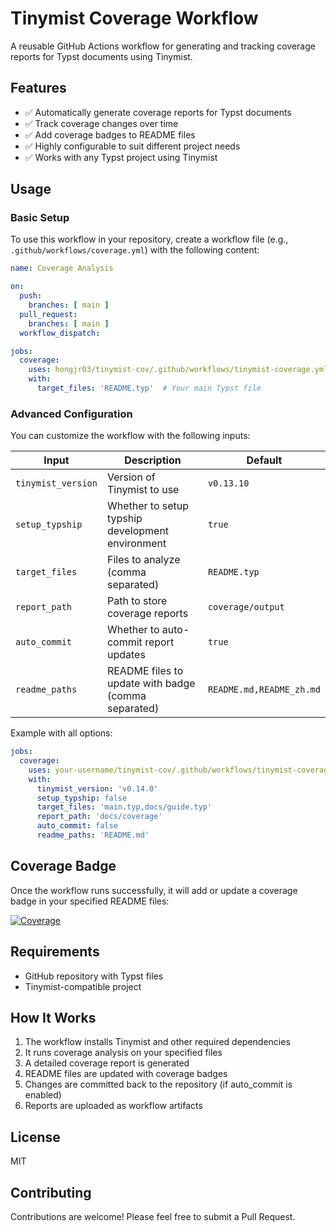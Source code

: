 # Tinymist Coverage Workflow

A reusable GitHub Actions workflow for generating and tracking coverage reports for Typst documents using Tinymist.

## Features

- ✅ Automatically generate coverage reports for Typst documents
- ✅ Track coverage changes over time
- ✅ Add coverage badges to README files
- ✅ Highly configurable to suit different project needs
- ✅ Works with any Typst project using Tinymist

## Usage

### Basic Setup

To use this workflow in your repository, create a workflow file (e.g., `.github/workflows/coverage.yml`) with the following content:

```yaml
name: Coverage Analysis

on:
  push:
    branches: [ main ]
  pull_request:
    branches: [ main ]
  workflow_dispatch:

jobs:
  coverage:
    uses: hongjr03/tinymist-cov/.github/workflows/tinymist-coverage.yml@main
    with:
      target_files: 'README.typ'  # Your main Typst file
```

### Advanced Configuration

You can customize the workflow with the following inputs:

| Input | Description | Default |
|-------|-------------|---------|
| `tinymist_version` | Version of Tinymist to use | `v0.13.10` |
| `setup_typship` | Whether to setup typship development environment | `true` |
| `target_files` | Files to analyze (comma separated) | `README.typ` |
| `report_path` | Path to store coverage reports | `coverage/output` |
| `auto_commit` | Whether to auto-commit report updates | `true` |
| `readme_paths` | README files to update with badge (comma separated) | `README.md,README_zh.md` |

Example with all options:

```yaml
jobs:
  coverage:
    uses: your-username/tinymist-cov/.github/workflows/tinymist-coverage.yml@main
    with:
      tinymist_version: 'v0.14.0'
      setup_typship: false
      target_files: 'main.typ,docs/guide.typ'
      report_path: 'docs/coverage'
      auto_commit: false
      readme_paths: 'README.md'
```

## Coverage Badge

Once the workflow runs successfully, it will add or update a coverage badge in your specified README files:

[![Coverage](https://img.shields.io/badge/coverage-85.5%25-green)](coverage/output/coverage_report.md)

## Requirements

- GitHub repository with Typst files
- Tinymist-compatible project

## How It Works

1. The workflow installs Tinymist and other required dependencies
2. It runs coverage analysis on your specified files
3. A detailed coverage report is generated
4. README files are updated with coverage badges
5. Changes are committed back to the repository (if auto_commit is enabled)
6. Reports are uploaded as workflow artifacts

## License

MIT

## Contributing

Contributions are welcome! Please feel free to submit a Pull Request.
